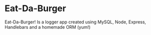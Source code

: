 # Eat-Da-Burger
Eat-Da-Burger! Is a logger app created using MySQL, Node, Express, Handlebars and a homemade ORM (yum!)
